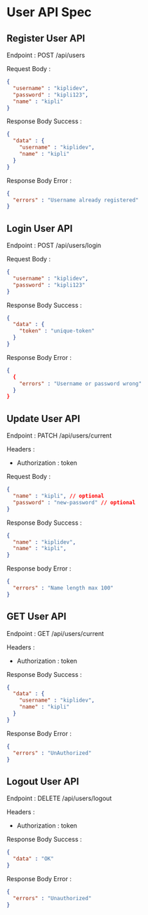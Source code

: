 # User API Spec

## Register User API

Endpoint : POST /api/users

Request Body :
```json
{
  "username" : "kiplidev",
  "password" : "kipli123",
  "name" : "kipli"
}
```

Response Body Success :
```json
{
  "data" : {
    "username" : "kiplidev",
    "name" : "kipli"
  }
}
```

Response Body Error :
```json
{
  "errors" : "Username already registered"
}
```

## Login User API

Endpoint : POST /api/users/login

Request Body :
```json
{
  "username" : "kiplidev",
  "password" : "kipli123"
}
```

Response Body Success :
```json
{
  "data" : {
    "token" : "unique-token"
  }
}
```

Response Body Error :
```json
{
  {
    "errors" : "Username or password wrong"
  }
}
```

## Update User API

Endpoint : PATCH /api/users/current

Headers :
- Authorization : token

Request Body :
```json
{
  "name" : "kipli", // optional
  "password" : "new-password" // optional
}
```

Response Body Success :
```json
{
  "name" : "kiplidev",
  "name" : "kipli",
}
```

Response body Error :
```json
{
  "errors" : "Name length max 100"
}
```

## GET User API

Endpoint : GET /api/users/current

Headers :
- Authorization : token

Response Body Success :
```json
{
  "data" : {
    "username" : "kiplidev",
    "name" : "kipli"
  }
}
```

Response Body Error :
```json
{
  "errors" : "UnAuthorized"
}
```

## Logout User API

Endpoint : DELETE /api/users/logout

Headers :
- Authorization : token

Response Body Success :
```json
{
  "data" : "OK"
}
```

Response Body Error :
```json
{
  "errors" : "Unauthorized"
}
```